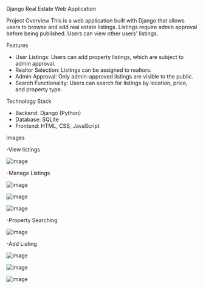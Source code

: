 Django Real Estate Web Application

Project Overview
This is a web application built with Django that allows users to browse and add real estate listings. Listings require admin approval before being published. Users can view other users' listings.

Features
- User Listings: Users can add property listings, which are subject to admin approval.
- Realtor Selection: Listings can be assigned to realtors.
- Admin Approval: Only admin-approved listings are visible to the public.
- Search Functionality: Users can search for listings by location, price, and property type.

Technology Stack
- Backend: Django (Python)
- Database: SQLite
- Frontend: HTML, CSS, JavaScript

Images

-View listings

![image](https://github.com/user-attachments/assets/853a39c8-e2a3-41a8-8fd7-f581901a959b)

-Manage Listings

![image](https://github.com/user-attachments/assets/4c9de158-c3c9-4047-afe8-5ce6f9bc9f6b)

![image](https://github.com/user-attachments/assets/23252379-1fce-414c-bb5a-068ba986bdd8)

![image](https://github.com/user-attachments/assets/11fabc8e-1c91-4ff9-bd5a-d047fe3f58e8)

-Property Searching

![image](https://github.com/user-attachments/assets/5b6d16ed-f77d-4203-8dd8-04c93c975286)

-Add Listing

![image](https://github.com/user-attachments/assets/7f83e93d-a640-4786-a8f5-ce3168207a35)

![image](https://github.com/user-attachments/assets/bab89e28-fcc6-4885-83b5-1b106c68ab3c)

![image](https://github.com/user-attachments/assets/8a9de134-ab1c-4e60-9da0-fbff0e4681b5)






